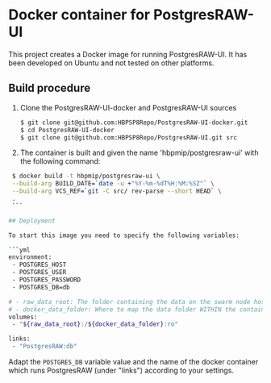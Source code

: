 # Docker container for PostgresRAW-UI

This project creates a Docker image for running PostgresRAW-UI. It has been developed on Ubuntu and not tested on other platforms.

## Build procedure

 1. Clone the PostgresRAW-UI-docker and PostgresRAW-UI sources
    
    ```sh
    $ git clone git@github.com:HBPSP8Repo/PostgresRAW-UI-docker.git
    $ cd PostgresRAW-UI-docker
    $ git clone git@github.com:HBPSP8Repo/PostgresRAW-UI.git src
    ```

 2. The container is built and given the name 'hbpmip/postgresraw-ui' with the following command:
    
   ```sh
    $ docker build -t hbpmip/postgresraw-ui \
    --build-arg BUILD_DATE=`date -u +"%Y-%m-%dT%H:%M:%SZ"` \
    --build-arg VCS_REF=`git -C src/ rev-parse --short HEAD` \
    .
    ```

## Deployment

To start this image you need to specify the following variables:

  ```yml
   environment:
    - POSTGRES_HOST
    - POSTGRES_USER
    - POSTGRES_PASSWORD
    - POSTGRES_DB=db
  
   # - raw_data_root: The folder containing the data on the swarm node host
   # - docker_data_folder: Where to map the data folder WITHIN the containers
   volumes:
    - "${raw_data_root}:/${docker_data_folder}:ro"
  
   links:
    - "PostgresRAW:db"
  ```

Adapt the ```POSTGRES_DB``` variable value and the name of the docker container which runs PostgresRAW (under "links") according to your settings.
